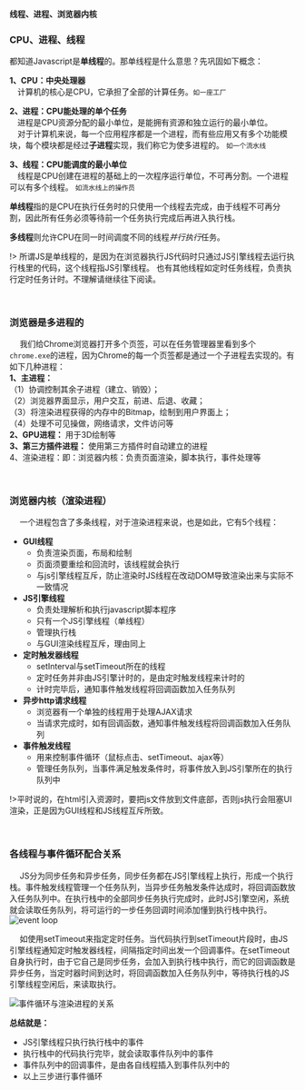 #### 线程、进程、浏览器内核

### CPU、进程、线程

都知道Javascript是**单线程**的。那单线程是什么意思？先巩固如下概念：

**1、CPU：中央处理器** <br/>
&emsp;计算机的核心是CPU，它承担了全部的计算任务。<small class="blue-code">如一座工厂</small>

**2、进程：CPU能处理的单个任务** <br/>
&emsp;进程是CPU资源分配的最小单位，是能拥有资源和独立运行的最小单位。 <br/>
&emsp;对于计算机来说，每一个应用程序都是一个进程，而有些应用又有多个功能模块，每个模块都是经过**子进程**实现，我们称它为使多进程的。 <small class="blue-code">如一个流水线</small>

**3、线程：CPU能调度的最小单位** <br/>
&emsp;线程是CPU创建在进程的基础上的一次程序运行单位，不可再分割。一个进程可以有多个线程。 <small class="blue-code">如流水线上的操作员</small>

**单线程**指的是CPU在执行任务时的只使用一个线程去完成，由于线程不可再分割，因此所有任务必须等待前一个任务执行完成后再进入执行栈。

**多线程**则允许CPU在同一时间调度不同的线程*并行执行*任务。

!> 所谓JS是单线程的，是因为在浏览器执行JS代码时只通过JS引擎线程去运行执行栈里的代码，这个线程指JS引擎线程。
也有其他线程如定时任务线程，负责执行定时任务计时。不理解请继续往下阅读。

<br/>

### 浏览器是多进程的

&emsp; 我们给Chrome浏览器打开多个页签，可以在任务管理器里看到多个`chrome.exe`的进程，因为Chrome的每一个页签都是通过一个子进程去实现的。有如下几种进程： <br/>
**1、主进程：**<br/>
（1）协调控制其余子进程（建立、销毁）；<br/>
（2）浏览器界面显示，用户交互，前进、后退、收藏；<br/>
（3）将渲染进程获得的内存中的Bitmap，绘制到用户界面上；<br/>
（4）处理不可见操做，网络请求，文件访问等 <br/>
**2、GPU进程：** 用于3D绘制等 <br/>
**3、第三方插件进程：** 使用第三方插件时自动建立的进程 <br/>
<span class="bold red">4、渲染进程：即：浏览器内核</span>：负责页面渲染，脚本执行，事件处理等

<br/>

### 浏览器内核（渲染进程）

&emsp; 一个进程包含了多条线程，对于渲染进程来说，也是如此，它有5个线程：
- **GUI线程**
  - 负责渲染页面，布局和绘制
  - 页面须要重绘和回流时，该线程就会执行
  - <span class="blue">与js引擎线程互斥，防止渲染时JS线程在改动DOM导致渲染出来与实际不一致情况</span>
- **JS引擎线程**
  - 负责处理解析和执行javascript脚本程序
  - 只有一个JS引擎线程（单线程）
  - <span class="red">管理执行栈</span>
  - <span class="blue">与GUI渲染线程互斥，理由同上</span>
- **定时触发器线程**
  - setInterval与setTimeout所在的线程
  - 定时任务并非由JS引擎计时的，是由定时触发线程来计时的
  - 计时完毕后，通知事件触发线程将回调函数加入任务队列
- **异步http请求线程**
  - 浏览器有一个单独的线程用于处理AJAX请求
  - 当请求完成时，如有回调函数，通知事件触发线程将回调函数加入任务队列
- **事件触发线程**
  - 用来控制事件循环（鼠标点击、setTimeout、ajax等）
  - <span class="red">管理任务队列</span>，当事件满足触发条件时，将事件放入到JS引擎所在的执行队列中

!>平时说的，在html引入资源时，要把js文件放到文件底部，否则js执行会阻塞UI渲染，正是因为GUI线程和JS线程互斥所致。

<br/>

### 各线程与事件循环配合关系

&emsp; JS分为同步任务和异步任务，同步任务都在JS引擎线程上执行，形成一个<span class="red-code">执行栈</span>。事件触发线程管理一个<span class="red-code">任务队列</span>，当异步任务触发条件达成时，将回调函数放入任务队列中。在执行栈中的全部同步任务执行完成时，此时JS引擎空闲，系统就会读取任务队列，将可运行的一步任务回调时间添加懂到执行栈中执行。
&emsp; 
![event loop](https://img-blog.csdnimg.cn/13d8acef5b124903ac5da2c789b6d674.png)

&emsp; 如使用setTimeout来指定定时任务。当代码执行到setTimeout片段时，由JS引擎线程通知定时触发器线程，间隔指定时间出发一个回调事件。在setTimeout自身执行时，由于它自己是同步任务，会加入到执行栈中执行，而它的回调函数是异步任务，当定时器时间到达时，将回调函数加入任务队列中，等待执行栈的JS引擎线程空闲后，来读取执行。

![事件循环与渲染进程的关系](https://img-blog.csdnimg.cn/363e2791e42f4056b8ecb0e6d1c94a73.png)


**总结就是：**

- JS引擎线程只执行执行栈中的事件
- 执行栈中的代码执行完毕，就会读取事件队列中的事件
- 事件队列中的回调事件，是由各自线程插入到事件队列中的
- 以上三步进行事件循环